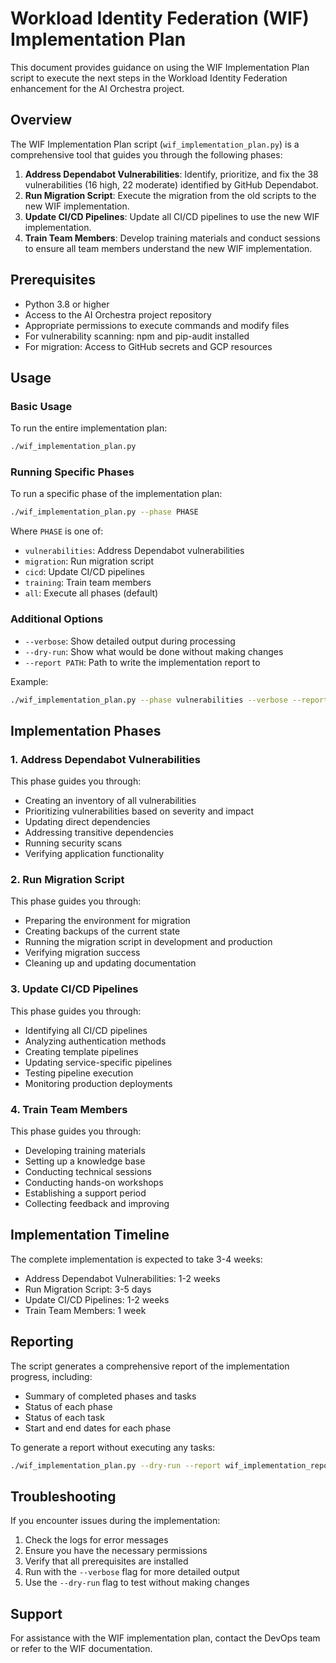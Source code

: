 # Workload Identity Federation (WIF) Implementation Plan

This document provides guidance on using the WIF Implementation Plan script to execute the next steps in the Workload Identity Federation enhancement for the AI Orchestra project.

## Overview

The WIF Implementation Plan script (`wif_implementation_plan.py`) is a comprehensive tool that guides you through the following phases:

1. **Address Dependabot Vulnerabilities**: Identify, prioritize, and fix the 38 vulnerabilities (16 high, 22 moderate) identified by GitHub Dependabot.
2. **Run Migration Script**: Execute the migration from the old scripts to the new WIF implementation.
3. **Update CI/CD Pipelines**: Update all CI/CD pipelines to use the new WIF implementation.
4. **Train Team Members**: Develop training materials and conduct sessions to ensure all team members understand the new WIF implementation.

## Prerequisites

- Python 3.8 or higher
- Access to the AI Orchestra project repository
- Appropriate permissions to execute commands and modify files
- For vulnerability scanning: npm and pip-audit installed
- For migration: Access to GitHub secrets and GCP resources

## Usage

### Basic Usage

To run the entire implementation plan:

```bash
./wif_implementation_plan.py
```

### Running Specific Phases

To run a specific phase of the implementation plan:

```bash
./wif_implementation_plan.py --phase PHASE
```

Where `PHASE` is one of:
- `vulnerabilities`: Address Dependabot vulnerabilities
- `migration`: Run migration script
- `cicd`: Update CI/CD pipelines
- `training`: Train team members
- `all`: Execute all phases (default)

### Additional Options

- `--verbose`: Show detailed output during processing
- `--dry-run`: Show what would be done without making changes
- `--report PATH`: Path to write the implementation report to

Example:

```bash
./wif_implementation_plan.py --phase vulnerabilities --verbose --report vulnerability_report.md
```

## Implementation Phases

### 1. Address Dependabot Vulnerabilities

This phase guides you through:
- Creating an inventory of all vulnerabilities
- Prioritizing vulnerabilities based on severity and impact
- Updating direct dependencies
- Addressing transitive dependencies
- Running security scans
- Verifying application functionality

### 2. Run Migration Script

This phase guides you through:
- Preparing the environment for migration
- Creating backups of the current state
- Running the migration script in development and production
- Verifying migration success
- Cleaning up and updating documentation

### 3. Update CI/CD Pipelines

This phase guides you through:
- Identifying all CI/CD pipelines
- Analyzing authentication methods
- Creating template pipelines
- Updating service-specific pipelines
- Testing pipeline execution
- Monitoring production deployments

### 4. Train Team Members

This phase guides you through:
- Developing training materials
- Setting up a knowledge base
- Conducting technical sessions
- Conducting hands-on workshops
- Establishing a support period
- Collecting feedback and improving

## Implementation Timeline

The complete implementation is expected to take 3-4 weeks:

- Address Dependabot Vulnerabilities: 1-2 weeks
- Run Migration Script: 3-5 days
- Update CI/CD Pipelines: 1-2 weeks
- Train Team Members: 1 week

## Reporting

The script generates a comprehensive report of the implementation progress, including:
- Summary of completed phases and tasks
- Status of each phase
- Status of each task
- Start and end dates for each phase

To generate a report without executing any tasks:

```bash
./wif_implementation_plan.py --dry-run --report wif_implementation_report.md
```

## Troubleshooting

If you encounter issues during the implementation:

1. Check the logs for error messages
2. Ensure you have the necessary permissions
3. Verify that all prerequisites are installed
4. Run with the `--verbose` flag for more detailed output
5. Use the `--dry-run` flag to test without making changes

## Support

For assistance with the WIF implementation plan, contact the DevOps team or refer to the WIF documentation.